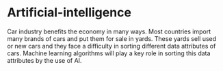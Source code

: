 # Artificial-intelligence 
Car industry benefits the economy in many ways. Most countries import many brands of cars and put them for sale in yards. These yards sell used or new cars and they face a difficulty in sorting different data attributes of cars. Machine learning algorithms will play a key role in sorting this data attributes by the use of AI.
